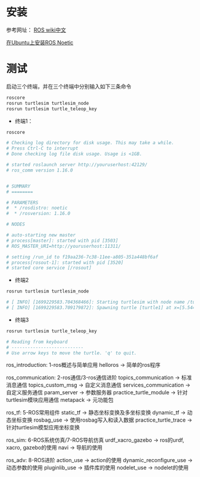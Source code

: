 # 安装

参考网址：
[ROS wiki中文](https://wiki.ros.org/cn)

[在Ubuntu上安装ROS Noetic](https://wiki.ros.org/cn/noetic/Installation/Ubuntu)

# 测试

启动三个终端，并在三个终端中分别输入如下三条命令

```bash
roscore
rosrun turtlesim turtlesim_node
rosrun turtlesim turtle_teleop_key 
```


* 终端1：

```bash
roscore

# Checking log directory for disk usage. This may take a while.
# Press Ctrl-C to interrupt
# Done checking log file disk usage. Usage is <1GB.

# started roslaunch server http://youruserhost:42129/
# ros_comm version 1.16.0


# SUMMARY
# ========

# PARAMETERS
#  * /rosdistro: noetic
#  * /rosversion: 1.16.0

# NODES

# auto-starting new master
# process[master]: started with pid [3503]
# ROS_MASTER_URI=http://youruserhost:11311/

# setting /run_id to f19aa236-7c38-11ee-a805-351a448bf6af
# process[rosout-1]: started with pid [3520]
# started core service [/rosout]
```

* 终端2
```bash
rosrun turtlesim turtlesim_node

# [ INFO] [1699229583.704368466]: Starting turtlesim with node name /turtlesim
# [ INFO] [1699229583.709179872]: Spawning turtle [turtle1] at x=[5.544445], y=[5.544445], theta=[0.000000]
```

* 终端3
```bash
rosrun turtlesim turtle_teleop_key 

# Reading from keyboard
# ---------------------------
# Use arrow keys to move the turtle. 'q' to quit.
```

ros_introduction: 1-ros概述与简单应用
	helloros -> 简单的ros程序
	
ros_communication: 2-ros通信/3-ros通信进阶
	topics_communication -> 标准消息通信
	topics_custom_msg -> 自定义消息通信
	services_communication -> 自定义服务通信
	param_server -> 参数服务器
	practice_turtle_module -> 针对turtlesim模块应用通信
	metapack -> 元功能包

ros_tf: 5-ROS常用组件
	static_tf -> 静态坐标变换及多坐标变换
	dynamic_tf -> 动态坐标变换
	rosbag_use -> 使用rosbag写入和读入数据
	practice_turtle_trace -> 针对turtlesim模型应用坐标变换

ros_sim: 6-ROS系统仿真/7-ROS导航仿真
	urdf_xacro_gazebo -> ros的urdf, xacro, gazebo的使用
	navi -> 导航的使用
	
ros_adv: 8-ROS进阶
	action_use -> action的使用
	dynamic_reconfigure_use -> 动态参数的使用
	pluginlib_use -> 插件库的使用
	nodelet_use -> nodelet的使用